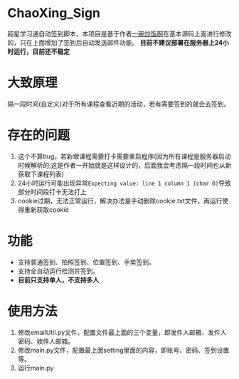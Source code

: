 # ChaoXing_Sign
超星学习通自动签到脚本，本项目是基于作者[一碗炒饭啊](https://space.bilibili.com/85497962)在基本源码上面进行修改的，只在上面增加了签到后自动发送邮件功能。
**目前不建议部署在服务器上24小时运行，目前还不稳定**

# 大致原理
隔一段时间(自定义)对于所有课程查看近期的活动，若有需要签到的就会去签到。

# 存在的问题
1. 这个不算bug，若新增课程需要打卡需要重启程序(因为所有课程是服务器启动时候解析的,这是作者一开始就是这样设计的，后面我会考虑隔一段时间也从新获取下课程列表)
2. 24小时运行可能出现异常`Expecting value: line 1 column 1 (char 0)`导致部分时间段打卡无法打上
3. cookie过期，无法正常运行，解决办法是手动删除cookie.txt文件，再运行使得重新获取cookie

# 功能
- 支持普通签到、拍照签到、位置签到、手势签到。
- 支持全自动运行检测并签到。
- **目前只支持单人，不支持多人**


# 使用方法
1. 修改emailUtil.py文件，配置文件最上面的三个变量，即发件人邮箱、发件人密码、收件人邮箱。
2. 修改main.py文件，配置最上面setting里面的内容，即账号、密码、签到设置等。
3. 运行main.py



